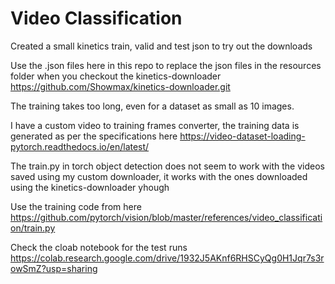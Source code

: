 # Video Classification

Created a small kinetics train, valid and test json to try out the downloads

Use the .json files here in this repo to replace the json files in the resources folder when you checkout the kinetics-downloader https://github.com/Showmax/kinetics-downloader.git

The training takes too long, even for a dataset as small as 10 images.

I have a custom video to training frames converter, the training data is generated as per the specifications here https://video-dataset-loading-pytorch.readthedocs.io/en/latest/

The train.py in torch object detection does not seem to work with the videos saved using my custom downloader, it works with the ones downloaded using the kinetics-downloader yhough

Use the training code from here https://github.com/pytorch/vision/blob/master/references/video_classification/train.py


Check the cloab notebook for the test runs https://colab.research.google.com/drive/1932J5AKnf6RHSCyQg0H1Jqr7s3rowSmZ?usp=sharing


